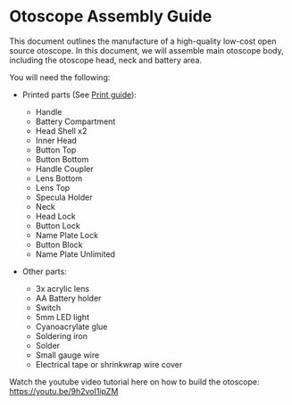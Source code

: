 # Otoscope Assembly Guide

This document outlines the manufacture of a high-quality low-cost open source otoscope. In this document, we will assemble main otoscope body, including the otoscope head, neck and battery area.

You will need the following:

* Printed parts (See [Print guide](/docs/PRINT_GUIDE.md)):
  * Handle
  * Battery Compartment
  * Head Shell x2
  * Inner Head
  * Button Top
  * Button Bottom
  * Handle Coupler
  * Lens Bottom
  * Lens Top
  * Specula Holder
  * Neck
  * Head Lock
  * Button Lock
  * Name Plate Lock
  * Button Block
  * Name Plate Unlimited

* Other parts:
  * 3x acrylic lens
  * AA Battery holder 
  * Switch 
  * 5mm LED light 
  * Cyanoacrylate glue 
  * Soldering iron
  * Solder
  * Small gauge wire
  * Electrical tape or shrinkwrap wire cover

Watch the youtube video tutorial here on how to build the otoscope:
https://youtu.be/9h2voI1ipZM 


